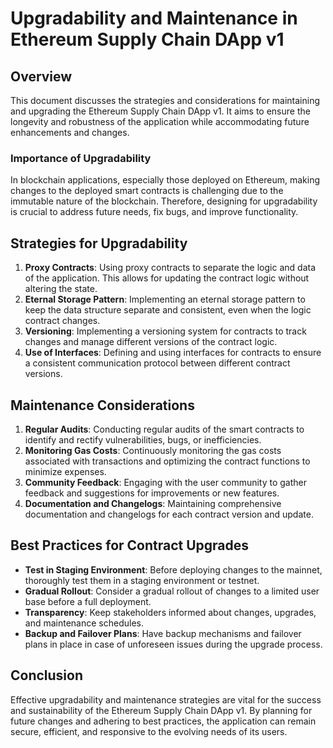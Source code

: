 # Upgradability and Maintenance in Ethereum Supply Chain DApp v1

## Overview
This document discusses the strategies and considerations for maintaining and upgrading the Ethereum Supply Chain DApp v1. It aims to ensure the longevity and robustness of the application while accommodating future enhancements and changes.

### Importance of Upgradability
In blockchain applications, especially those deployed on Ethereum, making changes to the deployed smart contracts is challenging due to the immutable nature of the blockchain. Therefore, designing for upgradability is crucial to address future needs, fix bugs, and improve functionality.

## Strategies for Upgradability
1. **Proxy Contracts**: Using proxy contracts to separate the logic and data of the application. This allows for updating the contract logic without altering the state.
2. **Eternal Storage Pattern**: Implementing an eternal storage pattern to keep the data structure separate and consistent, even when the logic contract changes.
3. **Versioning**: Implementing a versioning system for contracts to track changes and manage different versions of the contract logic.
4. **Use of Interfaces**: Defining and using interfaces for contracts to ensure a consistent communication protocol between different contract versions.

## Maintenance Considerations
1. **Regular Audits**: Conducting regular audits of the smart contracts to identify and rectify vulnerabilities, bugs, or inefficiencies.
2. **Monitoring Gas Costs**: Continuously monitoring the gas costs associated with transactions and optimizing the contract functions to minimize expenses.
3. **Community Feedback**: Engaging with the user community to gather feedback and suggestions for improvements or new features.
4. **Documentation and Changelogs**: Maintaining comprehensive documentation and changelogs for each contract version and update.

## Best Practices for Contract Upgrades
- **Test in Staging Environment**: Before deploying changes to the mainnet, thoroughly test them in a staging environment or testnet.
- **Gradual Rollout**: Consider a gradual rollout of changes to a limited user base before a full deployment.
- **Transparency**: Keep stakeholders informed about changes, upgrades, and maintenance schedules.
- **Backup and Failover Plans**: Have backup mechanisms and failover plans in place in case of unforeseen issues during the upgrade process.

## Conclusion
Effective upgradability and maintenance strategies are vital for the success and sustainability of the Ethereum Supply Chain DApp v1. By planning for future changes and adhering to best practices, the application can remain secure, efficient, and responsive to the evolving needs of its users.
